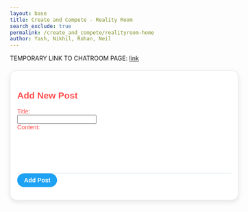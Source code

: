 ```yaml
---
layout: base
title: Create and Compete - Reality Room
search_exclude: true
permalink: /create_and_compete/realityroom-home
author: Yash, Nikhil, Rohan, Neil
---
```


TEMPORARY LINK TO CHATROOM PAGE: [link]({{site.baseurl}}/create_and_compete/realityroom)

<div class="form-container">
    <h2>Add New Post</h2>
    <form id="postForm">
        <label for="title" class="label">Title:</label> <br>
        <input type="text" id="title" name="title" required> <br>
        <label for="content" class="label">Content:</label>
        <textarea id="content" name="content" required></textarea>
        <button type="submit">Add Post</button>
    </form>
</div>

<div id="posts"></div>

<style>
    #posts {
        display: inline-grid;
    }
    .card {
        width: 300px;
        padding: 20px;
        background-color: white;
        box-shadow: 0 4px 8px rgba(0, 0, 0, 0.1);
        border-radius: 8px;
        text-align: center;
    }

    .card-title {
        font-size: 1.5em;
        margin: 0;
        color: #333;
    }

    .card-description {
        color: #666;
        font-size: 1em;
        margin-top: 10px;
    }

    .delete-button {
        background-color: #ff4d4d;
        color: white;
        border: none;
        padding: 8px 16px;
        margin: 5px;
        border-radius: 4px;
        cursor: pointer;
        font-size: 0.9em;
        margin-top: 15px;
        transition: background-color 0.3s ease;
    }

    .delete-button:hover {
        background-color: #ff1a1a;
    }
</style>

<style>
.form-container {
    width: 500px;
    margin: 20px auto;
    padding: 16px;
    border: 1px solid #e1e8ed;
    border-radius: 16px;
    background-color: #ffffff;
    box-shadow: 0 4px 12px rgba(0, 0, 0, 0.1);
    font-family: Arial, sans-serif;
}

#content {
    width: 100%;
    border: none;
    outline: none;
    resize: none;
    font-size: 16px;
    padding: 12px;
    color: #14171a;
    border-bottom: 1px solid #e1e8ed;
    box-sizing: border-box;
    height: 100px;
}

.form-footer {
    display: flex;
    justify-content: flex-end;
    padding-top: 12px;
}

button[type="submit"] {
    background-color: #1da1f2;
    color: #ffffff;
    border: none;
    border-radius: 20px;
    padding: 8px 16px;
    font-size: 14px;
    font-weight: bold;
    cursor: pointer;
    transition: background-color 0.2s ease;
}

button[type="submit"]:hover {
    background-color: #1a91da;
}

h2 {
    color: #ff4d4d !important;
}

.label {
    color: #ff4d4d !important;
}
</style>

<script type="module">
    import { pythonURI, fetchOptions } from '../assets/js/api/config.js';
    const container = document.getElementById("posts");

    function openChatRoom(button) {
        const postId = button.getAttribute("id");
        window.location.href = `{{site.baseurl}}/create_and_compete/realityroom?postId=${postId}`;
    }


    async function fetchPosts() {
        try {
            const response = await fetch(`${pythonURI}/api/post`, fetchOptions);
            if (!response.ok) {
                throw new Error('Failed to fetch groups: ' + response.statusText);
            }
            const posts = await response.json();
            container.innerHTML = "";

            posts.forEach(post => {
                console.log("Id:", post.id);
                console.log("Title:", post.title);
                console.log("User:", post.user_name);
                console.log("Content:", post.content);
                console.log("Group:", post.group_name);

                const card = document.createElement("div");
                card.classList.add("card");

                const title = document.createElement("h3");
                title.classList.add("card-title");
                title.textContent = post.title;

                const description = document.createElement("p");
                description.classList.add("card-description");
                description.textContent = post.content;

                const deleteButton = document.createElement("button");
                deleteButton.classList.add("delete-button");
                deleteButton.textContent = "Delete";

                const commentButton = document.createElement("button");
                commentButton.classList.add("delete-button");
                commentButton.textContent = "Comment";
                commentButton.setAttribute("id", post.id);

                commentButton.onclick = function () {
                    openChatRoom(commentButton);
                };

                card.appendChild(title);
                card.appendChild(description);
                card.appendChild(deleteButton);
                card.appendChild(commentButton);

                container.appendChild(card);
            });
        } catch (error) {
            console.error('Error fetching groups:', error);
        }
    }

    document.getElementById('postForm').addEventListener('submit', async function(event) {
        // Prevent default from submission
        event.preventDefault();

        // Extract data from form
        const title = document.getElementById('title').value;
        const content = document.getElementById('content').value;
        const group_id = 4;

        // Create API payload
        const postData = {
            title: title,
            content: content,
            group_id: group_id
        };

        try {
            const response = await fetch(`${pythonURI}/api/post`, {
                ...fetchOptions,
                method: 'POST',
                headers: {
                    'Content-Type': 'application/json'
                },
                body: JSON.stringify(postData)
            });

            if (!response.ok) {
                throw new Error('Failed to add post: ' + response.statusText);
            }

            // Successful post
            const result = await response.json();
            fetchPosts();
            document.getElementById('postForm').reset();
        } catch (error) {
            console.error('Error adding post:', error);
            alert('Error adding post: ' + error.message);
        }
    });

    function redirect() {

    }


    // function deletePost(formID) {
    //     event.preventDefault();

    //     // Create API payload
    //     const deleteData = {
    //         id: formID,
    //     };

    //     try {
    //         const response = await fetch(`${pythonURI}/api/post`, {
    //             ...fetchOptions,
    //             method: 'DELETE',
    //             headers: {
    //                 'Content-Type': 'application/json'
    //             },
    //             body: JSON.stringify(postData)
    //         });

    //         if (!response.ok) {
    //             throw new Error('Failed to delete post: ' + response.statusText);
    //         }
    //     } catch (error) {
    //         console.error('Error deleting post:', error);
    //         alert('Error deleting post: ' + error.message);
    //     }
    // }

    fetchPosts();
</script>